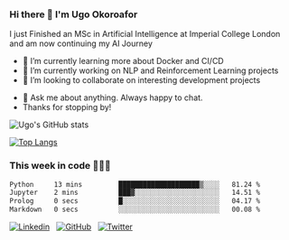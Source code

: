 ### Hi there 👋 I'm Ugo Okoroafor
<!--![PyCharm](https://img.shields.io/badge/PyCharm-000000.svg?&style=for-the-badge&logo=PyCharm&logoColor=white)&nbsp;
![PyTorch](https://img.shields.io/badge/PyTorch-EE4C2C?style=for-the-badge&logo=pytorch&logoColor=white)&nbsp;
![GitKraken](https://img.shields.io/badge/GitKraken-179287?style=for-the-badge&logo=GitKraken&logoColor=white)&nbsp;)-->

I just Finished an MSc in Artificial Intelligence at Imperial College London and am now continuing my AI Journey

- 🌱 I’m currently learning more about Docker and CI/CD
- 🔭 I’m currently working on NLP and Reinforcement Learning projects
- 👯 I’m looking to collaborate on interesting development projects
<!-- - 🤔 I’m looking for help with  -->
- 💬 Ask me about anything. Always happy to chat.
- Thanks for stopping by!


![Ugo's GitHub stats](https://github-readme-stats-eight-theta.vercel.app/api?username=uokoroafor&show_icons=true&theme=transparent&hide=stars,issues)
<!--![Ugo's GitHub stats](https://github-readme-stats-eight-theta.vercel.app/api?username=uokoroafor&show_icons=true&theme=transparent&hide=issues)-->

[![Top Langs](https://github-readme-stats-git-masterrstaa-rickstaa.vercel.app/api/top-langs/?username=uokoroafor&layout=compact&theme=transparent)](https://github.com/uokoroafor/)



### This week in code 👨🏾‍💻
<!--START_SECTION:waka-->

```txt
Python     13 mins         ████████████████████▒░░░░   81.24 %
Jupyter    2 mins          ███▓░░░░░░░░░░░░░░░░░░░░░   14.51 %
Prolog     0 secs          █░░░░░░░░░░░░░░░░░░░░░░░░   04.17 %
Markdown   0 secs          ░░░░░░░░░░░░░░░░░░░░░░░░░   00.08 %
```

<!--END_SECTION:waka-->

<!--
  ![visitors](https://visitor-badge.glitch.me/badge?page_id=page.id&left_color=green&right_color=red)
  ![visitors](https://visitor-badge.glitch.me/badge?page_id=${uokoroafor}.${uokoroafor})-->

 

[![Linkedin](https://img.shields.io/badge/linkedin-%230077B5.svg?style=for-the-badge&logo=linkedin&logoColor=white)](https://www.linkedin.com/in/ugo-okoroafor-49709878/) &nbsp;
[![GitHub](https://img.shields.io/badge/github-%23121011.svg?style=for-the-badge&logo=github&logoColor=white)](https://github.com/Uokoroafor/uokoroafor) &nbsp;
[![Twitter](https://img.shields.io/badge/Twitter-1DA1F2?style=for-the-badge&logo=twitter&logoColor=white)](https://twitter.com/ArtificialUgo)&nbsp;


<!--
**Uokoroafor/Uokoroafor** is a ✨ _special_ ✨ repository because its `README.md` (this file) appears on your GitHub profile.

Here are some ideas to get you started:

- 🔭 I’m currently working on ...
- 🌱 I’m currently learning ...
- 👯 I’m looking to collaborate on ...
- 🤔 I’m looking for help with ...
- 💬 Ask me about ...
- 📫 How to reach me: ...
- 😄 Pronouns: ...
- ⚡ Fun fact: ...
[![Ugo's's wakatime stats](https://github-readme-stats.vercel.app/api/wakatime?username=willianrod)](https://github.com/anuraghazra/github-readme-stats)

-->
